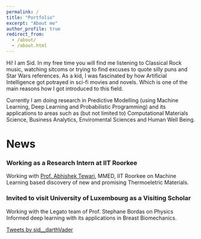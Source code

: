 ```yaml
---
permalink: /
title: "Portfolio"
excerpt: "About me"
author_profile: true
redirect_from: 
  - /about/
  - /about.html
---
```


Hi! I am Sid. In my free time you will find me listening to Classical Rock music, watching sitcoms or trying to find excuses to quote silly puns and Star Wars references. As a kid, I was fascinated by how Artificial Intelligence got potrayed in sci-fi movies and novels. Which is one of the main reasons how I got introduced to this field.

Currently I am doing research in Predictive Modelling (using Machine Learning, Deep Learning and Probabilistic Programming) 
and its applications to areas such as (but not limited to) Computational Materials Science, Business Analytics, Enviromental Sciences and Human Well Being.


News
======

### Working as a Research Intern at IIT Roorkee
Working with <a href="https://www.iitr.ac.in/~MT/Abhishek_Tewari">Prof. Abhishek Tewari</a>, MMED, IIT Roorkee on Machine Learning based discovery of new and promising Thermoeletric Materials.  

### Invited to visit University of Luxembourg as a Visiting Scholar
Working with the Legato team of Prof. Stephane Bordas on Physics Informed deep learning with its applications in Breast Biomechanics.



<a class="twitter-timeline" href="https://twitter.com/sid__darthVader?ref_src=twsrc%5Etfw">Tweets by sid__darthVader</a> <script async src="https://platform.twitter.com/widgets.js" charset="utf-8"></script>
